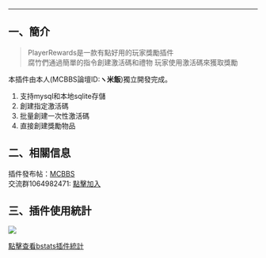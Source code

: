 ------------
## 一、簡介

> PlayerRewards是一款有點好用的玩家獎勵插件  
腐竹們通過簡單的指令創建激活碼和禮物
玩家使用激活碼來獲取獎勵

本插件由本人(MCBBS論壇ID:**ヽ米飯**)獨立開發完成。

1. 支持mysql和本地sqlite存儲
2. 創建指定激活碼
3. 批量創建一次性激活碼
4. 直接創建獎勵物品

## 二、相關信息
插件發布帖：[MCBBS](https://www.mcbbs.net/thread-1285222-1-1.html)  
交流群1064982471: [點擊加入](https://jq.qq.com/?_wv=1027&k=5sxTf8u)

## 三、插件使用統計
![](https://bstats.org/signatures/bukkit/PlayerRewards.svg)

[點擊查看bstats插件統計](https://bstats.org/plugin/bukkit/PlayerRewards/13634)